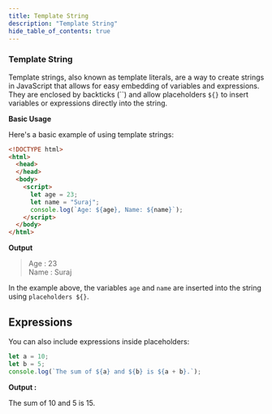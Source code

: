 ```yaml
---
title: Template String
description: "Template String"
hide_table_of_contents: true
---
```



### Template String 

Template strings, also known as template literals, are a way to create strings in JavaScript that allows for easy embedding of variables and expressions. They are enclosed by backticks (\`\`) and allow placeholders `${}` to insert variables or expressions directly into the string.

 **Basic Usage**

 Here's a basic example of using template strings:

```html
<!DOCTYPE html>
<html>
  <head>
  </head>
  <body>
    <script>
      let age = 23;
      let name = "Suraj";
      console.log(`Age: ${age}, Name: ${name}`);
    </script>
  </body>
</html>
```

**Output**

> Age : 23 <br/>
> Name : Suraj

In the example above, the variables `age` and `name` are inserted into the string using `placeholders ${}`.

## Expressions

You can also include expressions inside placeholders:

```js
let a = 10;
let b = 5;
console.log(`The sum of ${a} and ${b} is ${a + b}.`);
```

**Output :**

The sum of 10 and 5 is 15.

